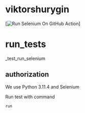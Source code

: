 # viktorshurygin

[![Run Selenium On GitHub Action]([https://github.com/Vskliff/viktorshurygin/blob/main/test_site1.py](https://github.com/Vskliff/viktorshurygin/blob/main/.github/workflows/selenium_action.yml))]


# run_tests
_test_run_selenium


## authorization

We use Python 3.11.4 and Selenium 

Run test with command 

```python
run

```

